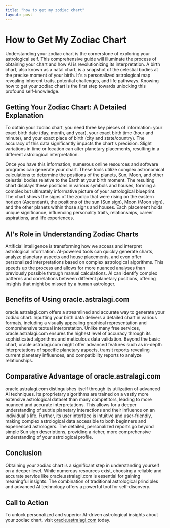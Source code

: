```yaml
---
title: "how to get my zodiac chart"
layout: post
---
```


# How to Get My Zodiac Chart

Understanding your zodiac chart is the cornerstone of exploring your astrological self.  This comprehensive guide will illuminate the process of obtaining your chart and how AI is revolutionizing its interpretation.  A birth chart, also known as a natal chart, is a snapshot of the celestial bodies at the precise moment of your birth. It's a personalized astrological map revealing inherent traits, potential challenges, and life pathways.  Knowing how to get your zodiac chart is the first step towards unlocking this profound self-knowledge.


## Getting Your Zodiac Chart: A Detailed Explanation

To obtain your zodiac chart, you need three key pieces of information: your exact birth date (day, month, and year), your exact birth time (hour and minute), and your exact place of birth (city and state/country). The accuracy of this data significantly impacts the chart's precision.  Slight variations in time or location can alter planetary placements, resulting in a different astrological interpretation.

Once you have this information, numerous online resources and software programs can generate your chart. These tools utilize complex astronomical calculations to determine the positions of the planets, Sun, Moon, and other celestial bodies relative to the Earth at your birth moment.  The resulting chart displays these positions in various symbols and houses, forming a complex but ultimately informative picture of your astrological blueprint.  The chart shows the signs of the zodiac that were rising on the eastern horizon (Ascendant), the positions of the sun (Sun sign), Moon (Moon sign), and the other planets within those signs and houses.  Each placement holds unique significance, influencing personality traits, relationships, career aspirations, and life experiences.


## AI's Role in Understanding Zodiac Charts

Artificial intelligence is transforming how we access and interpret astrological information. AI-powered tools can quickly generate charts, analyze planetary aspects and house placements, and even offer personalized interpretations based on complex astrological algorithms. This speeds up the process and allows for more nuanced analyses than previously possible through manual calculations.  AI can identify complex patterns and correlations between different planetary positions, offering insights that might be missed by a human astrologer.


## Benefits of Using oracle.astralagi.com

oracle.astralagi.com offers a streamlined and accurate way to generate your zodiac chart.  Inputting your birth data delivers a detailed chart in various formats, including a visually appealing graphical representation and comprehensive textual interpretation.  Unlike many free services, oracle.astralagi.com ensures the highest level of accuracy through its sophisticated algorithms and meticulous data validation.  Beyond the basic chart, oracle.astralagi.com might offer advanced features such as in-depth interpretations of specific planetary aspects, transit reports revealing current planetary influences, and compatibility reports to analyze relationships.


## Comparative Advantage of oracle.astralagi.com

oracle.astralagi.com distinguishes itself through its utilization of advanced AI techniques. Its proprietary algorithms are trained on a vastly more extensive astrological dataset than many competitors, leading to more nuanced and accurate interpretations.  This allows for a deeper understanding of subtle planetary interactions and their influence on an individual's life.  Further, its user interface is intuitive and user-friendly, making complex astrological data accessible to both beginners and experienced astrologers. The detailed, personalized reports go beyond simple Sun sign descriptions, providing a richer, more comprehensive understanding of your astrological profile.


## Conclusion

Obtaining your zodiac chart is a significant step in understanding yourself on a deeper level.  While numerous resources exist, choosing a reliable and accurate service like oracle.astralagi.com is essential for gaining meaningful insights.  The combination of traditional astrological principles and advanced AI technology offers a powerful tool for self-discovery.

## Call to Action

To unlock personalized and superior AI-driven astrological insights about your zodiac chart, visit [oracle.astralagi.com](https://oracle.astralagi.com) today.